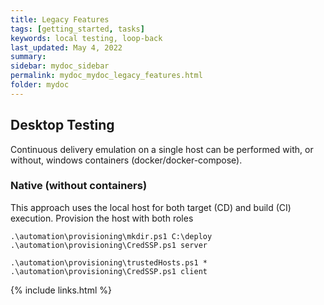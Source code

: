 ```yaml
---
title: Legacy Features
tags: [getting_started, tasks]
keywords: local testing, loop-back
last_updated: May 4, 2022
summary: 
sidebar: mydoc_sidebar
permalink: mydoc_mydoc_legacy_features.html
folder: mydoc
---
```


## Desktop Testing

Continuous delivery emulation on a single host can be performed with, or without, windows containers (docker/docker-compose).

### Native (without containers)

This approach uses the local host for both target (CD) and build (CI) execution. Provision the host with both roles

    .\automation\provisioning\mkdir.ps1 C:\deploy
    .\automation\provisioning\CredSSP.ps1 server

    .\automation\provisioning\trustedHosts.ps1 *
    .\automation\provisioning\CredSSP.ps1 client


{% include links.html %}
